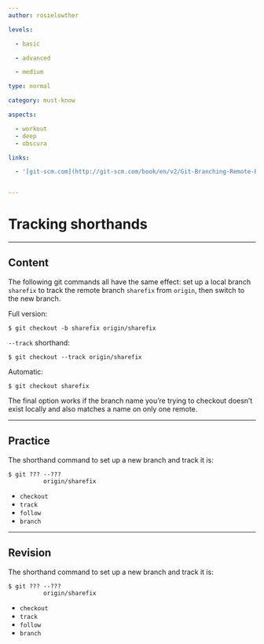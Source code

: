 ```yaml
---
author: rosielowther

levels:

  - basic

  - advanced

  - medium

type: normal

category: must-know

aspects:

  - workout
  - deep
  - obscura

links:

  - '[git-scm.com](http://git-scm.com/book/en/v2/Git-Branching-Remote-Branches){website}'


---
```


# Tracking shorthands

---
## Content

The following git commands all have the same effect: set up a local branch `sharefix` to track the remote branch `sharefix` from `origin`, then switch to the new branch.

Full version:
```
$ git checkout -b sharefix origin/sharefix
```
`--track` shorthand:
```
$ git checkout --track origin/sharefix
```
Automatic:
```
$ git checkout sharefix
```
The final option works if the branch name you’re trying to checkout doesn’t exist locally and also matches a name on only one remote.

---
## Practice

The shorthand command to set up a new branch and track it is:
```
$ git ??? --??? 
          origin/sharefix
```

* `checkout`
* `track`
* `follow`
* `branch`

---
## Revision

The shorthand command to set up a new branch and track it is:
```
$ git ??? --??? 
          origin/sharefix
```

* `checkout`
* `track`
* `follow`
* `branch`

 
